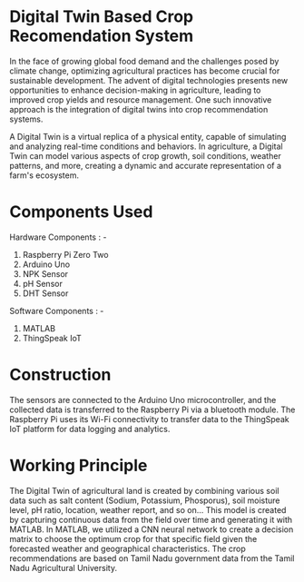 # Digital Twin Based Crop Recomendation System
In the face of growing global food demand and the challenges posed by climate change, optimizing agricultural practices has become crucial for sustainable development. The advent of digital technologies presents new opportunities to enhance decision-making in agriculture, leading to improved crop yields and resource management. One such innovative approach is the integration of digital twins into crop recommendation systems.

A Digital Twin is a virtual replica of a physical entity, capable of simulating and analyzing real-time conditions and behaviors. In agriculture, a Digital Twin can model various aspects of crop growth, soil conditions, weather patterns, and more, creating a dynamic and accurate representation of a farm's ecosystem.

# Components Used
Hardware Components : -
  1. Raspberry Pi Zero Two
  2. Arduino Uno
  3. NPK Sensor
  4. pH Sensor
  5. DHT Sensor

Software Components : -
  1. MATLAB
  2. ThingSpeak IoT

# Construction 
The sensors are connected to the Arduino Uno microcontroller, and the collected data is transferred to the Raspberry Pi via a bluetooth module. The Raspberry Pi uses its Wi-Fi connectivity to transfer data to the ThingSpeak IoT platform for data logging and analytics.

# Working Principle 
The Digital Twin of agricultural land is created by combining various soil data such as salt content (Sodium, Potassium, Phosporus), soil moisture level, pH ratio, location, weather report, and so on... This model is created by capturing continuous data from the field over time and generating it with MATLAB. In MATLAB, we utilized a CNN neural network to create a decision matrix to choose the optimum crop for that specific field given the forecasted weather and geographical characteristics. The crop recommendations are based on Tamil Nadu government data from the Tamil Nadu Agricultural University.
